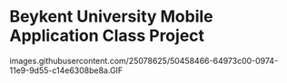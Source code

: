 # Beykent University Mobile Application Class Project  


images.githubusercontent.com/25078625/50458466-64973c00-0974-11e9-9d55-c14e6308be8a.GIF
